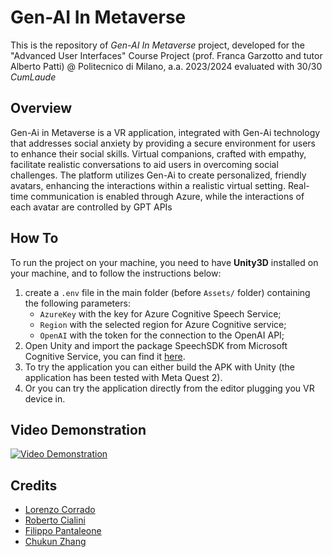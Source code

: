 # Gen-AI In Metaverse
This is the repository of _Gen-AI In Metaverse_ project, developed for the "Advanced User Interfaces" Course Project (prof. Franca Garzotto and tutor Alberto Patti) @ Politecnico di Milano, a.a. 2023/2024 evaluated with 30/30 _CumLaude_

## Overview
Gen-Ai in Metaverse is a VR application, integrated with Gen-Ai technology that addresses
social anxiety by providing a secure environment for users to enhance their social skills. Virtual
companions, crafted with empathy, facilitate realistic conversations to aid users in overcoming
social challenges. The platform utilizes Gen-Ai to create personalized, friendly avatars, enhancing
the interactions within a realistic virtual setting. Real-time communication is enabled through
Azure, while the interactions of each avatar are controlled by GPT APIs

## How To
To run the project on your machine, you need to have **Unity3D** installed on your machine, and to follow the instructions below:
1. create a `.env` file in the main folder (before `Assets/` folder) containing the following parameters:
    - `AzureKey` with the key for Azure Cognitive Speech Service;
    - `Region` with the selected region for Azure Cognitive service;
    - `OpenAI` with the token for the connection to the OpenAI API;
2. Open Unity and import the package SpeechSDK from Microsoft Cognitive Service, you can find it [here](https://github.com/Azure-Samples/cognitive-services-speech-sdk/blob/master/quickstart/csharp/unity/text-to-speech/README.md#download-the-speech-sdk-for-unity-and-the-sample-code).
3. To try the application you can either build the APK with Unity (the application has been tested with Meta Quest 2).
4. Or you can try the application directly from the editor plugging you VR device in.

## Video Demonstration
[![Video Demonstration](https://img.youtube.com/vi/9Re3KY5ppKw/0.jpg)](https://youtu.be/9Re3KY5ppKw)


## Credits
- [Lorenzo Corrado](mailto:lorenzo.corrado@mail.polimi.it)
- [Roberto Cialini](mailto:roberto.cialini@mail.polimi.it)
- [Filippo Pantaleone](mailto:filippo.pantaleone@mail.polimi.it)
- [Chukun Zhang](mailto:chukun.zhang@mail.polimi.it)

